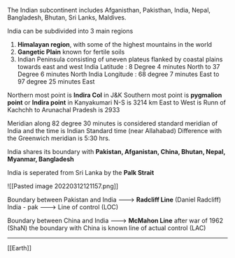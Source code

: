 The Indian subcontinent includes Afganisthan, Pakisthan, India, Nepal, Bangladesh, Bhutan, Sri Lanks, Maldives.

India can be subdivided into 3 main regions
1) **Himalayan region**, with some of the highest mountains in the world
2) **Gangetic Plain** known for fertile soils
3) Indian Peninsula consisting of uneven plateus flanked by coastal plains towards east and west
India Latitude : 8 Degree 4 minutes North to 37 Degree 6 minutes North
India Longitude : 68 degree 7 minutes East to 97 degree 25 minutes East

Northern most point is **Indira Col** in J&K
Southern most point is **pygmalion point** or **Indira point** in Kanyakumari
N-S is 3214 km
East to West is Runn of Kachchh to Arunachal Pradesh is 2933

Meridian along 82 degree 30 minutes is considered standard meridian of India and the time is Indian Standard time (near Allahabad)
Difference with the Greenwich meridian is 5:30 hrs.

India shares its boundary with **Pakistan, Afganistan, China, Bhutan, Nepal, Myanmar, Bangladesh** 

India is seperated from Sri Lanka by the **Palk Strait**

![[Pasted image 20220312121157.png]]

Boundary between Pakistan and India ---> **Radcliff Line** (Daniel Radcliff)
India - pak ---> Line of control (LOC)

Boundary between China and India ---> **McMahon Line** after war of 1962 (ShaN) the boundary with China is known line of actual control (LAC)


































****
[[Earth]]